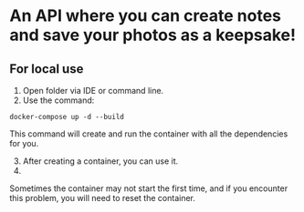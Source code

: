 # An API where you can create notes and save your photos as a keepsake!
## For local use
1. Open folder via IDE or command line.
2. Use the command:

```docker-compose up -d --build```

This command will create and run the container with all the dependencies for you.

3. Аfter creating a container, you can use it.
4. 
Sometimes the container may not start the first time, and if you encounter this problem, you will need to reset the container.
